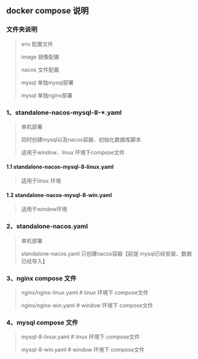 ## docker compose 说明

### 文件夹说明

>env   配置文件
>
>image 镜像配置
>
>nacos 文件配置
>
>mysql 单独mysql部署
>
>mysql 单独nginx部署

### 1、standalone-nacos-mysql-8-*.yaml

> 单机部署
>
> 同时创建mysql以及nacos容器、初始化数据库脚本
>
> 适用于window、linux 环境下compose文件

#### 1.1 standalone-nacos-mysql-8-linux.yaml

> 适用于linux 环境

#### 1.2 standalone-nacos-mysql-8-win.yaml

> 适用于window环境

### 2、standalone-nacos.yaml

> 单机部署
>
> standalone-nacos.yaml 只创建nacos容器【前提 mysql已经安装、数据已经导入】

### 3、nginx compose 文件

> nginx/nginx-linux.yaml    # linux 环境下 compose文件
>
> nginx/nginx-win.yaml	  # window 环境下 compose文件

### 4、mysql compose 文件

> mysql-8-linux.yaml 	   # linux 环境下 compose文件
>
> mysql-8-win.yaml		  # window 环境下 compose文件